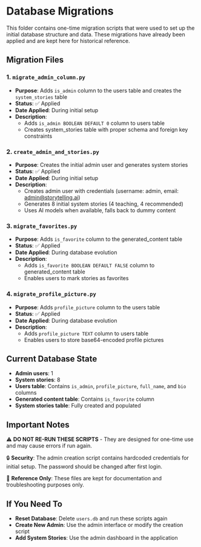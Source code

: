# Database Migrations

This folder contains one-time migration scripts that were used to set up the initial database structure and data. These migrations have already been applied and are kept here for historical reference.

## Migration Files

### 1. `migrate_admin_column.py`

- **Purpose**: Adds `is_admin` column to the users table and creates the `system_stories` table
- **Status**: ✅ Applied
- **Date Applied**: During initial setup
- **Description**:
  - Adds `is_admin BOOLEAN DEFAULT 0` column to users table
  - Creates system_stories table with proper schema and foreign key constraints

### 2. `create_admin_and_stories.py`

- **Purpose**: Creates the initial admin user and generates system stories
- **Status**: ✅ Applied
- **Date Applied**: During initial setup
- **Description**:
  - Creates admin user with credentials (username: admin, email: admin@storytelling.ai)
  - Generates 8 initial system stories (4 teaching, 4 recommended)
  - Uses AI models when available, falls back to dummy content

### 3. `migrate_favorites.py`

- **Purpose**: Adds `is_favorite` column to the generated_content table
- **Status**: ✅ Applied
- **Date Applied**: During database evolution
- **Description**:
  - Adds `is_favorite BOOLEAN DEFAULT FALSE` column to generated_content table
  - Enables users to mark stories as favorites

### 4. `migrate_profile_picture.py`

- **Purpose**: Adds `profile_picture` column to the users table
- **Status**: ✅ Applied
- **Date Applied**: During database evolution
- **Description**:
  - Adds `profile_picture TEXT` column to users table
  - Enables users to store base64-encoded profile pictures

## Current Database State

- **Admin users**: 1
- **System stories**: 8
- **Users table**: Contains `is_admin`, `profile_picture`, `full_name`, and `bio` columns
- **Generated content table**: Contains `is_favorite` column
- **System stories table**: Fully created and populated

## Important Notes

⚠️ **DO NOT RE-RUN THESE SCRIPTS** - They are designed for one-time use and may cause errors if run again.

🔒 **Security**: The admin creation script contains hardcoded credentials for initial setup. The password should be changed after first login.

📝 **Reference Only**: These files are kept for documentation and troubleshooting purposes only.

## If You Need To

- **Reset Database**: Delete `users.db` and run these scripts again
- **Create New Admin**: Use the admin interface or modify the creation script
- **Add System Stories**: Use the admin dashboard in the application
